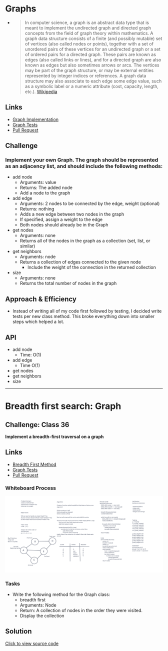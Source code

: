 # Graphs
- > In computer science, a graph is an abstract data type that is meant to implement the undirected graph and directed graph concepts from the field of graph theory within mathematics. A graph data structure consists of a finite (and possibly mutable) set of vertices (also called nodes or points), together with a set of unordered pairs of these vertices for an undirected graph or a set of ordered pairs for a directed graph. These pairs are known as edges (also called links or lines), and for a directed graph are also known as edges but also sometimes arrows or arcs. The vertices may be part of the graph structure, or may be external entities represented by integer indices or references. A graph data structure may also associate to each edge some edge value, such as a symbolic label or a numeric attribute (cost, capacity, length, etc.). [Wikipedia](https://en.wikipedia.org/wiki/Graph_(abstract_data_type))

## Links
- [Graph Implementation](graph.py)
- [Graph Tests](tests/../../../tests/test_graph.py)
- [Pull Request](https://github.com/ponceedi000/data-structures-and-algorithms/pull/39)

## Challenge
### Implement your own Graph. The graph should be represented as an adjacency list, and should include the following methods:

- add node
  * Arguments: value
  * Returns: The added node
  * Add a node to the graph
- add edge
  * Arguments: 2 nodes to be connected by the edge, weight (optional)
  * Returns: nothing
  * Adds a new edge between two nodes in the graph
  * If specified, assign a weight to the edge
  * Both nodes should already be in the Graph
- get nodes
  * Arguments: none
  * Returns all of the nodes in the graph as a collection (set, list, or similar)
- get neighbors
  * Arguments: node
  * Returns a collection of edges connected to the given node
    * Include the weight of the connection in the returned collection
- size
  * Arguments: none
  * Returns the total number of nodes in the graph

## Approach & Efficiency
- Instead of writing all of my code first followed by testing, I decided write tests per new class method. This broke everything down into smaller steps which helped a lot.

## API
- add node
  - Time: O(1)
- add edge
  - Time O(1)
- get nodes
- get neighbors
- size

***

# Breadth first search: Graph

## Challenge: Class 36
**Implement a breadth-first traversal on a graph**

## Links

- [Breadth First Method](graph.py)
- [Graph Tests](tests/../../../tests/test_graph_breadth_first.py)
- [Pull Request](https://github.com/ponceedi000/data-structures-and-algorithms/pull/40)


### Whiteboard Process

![breadth first graph whiteboard](img/breadthfirst_graph.png)

### Tasks

- Write the following method for the Graph class:
  * breadth first
  * Arguments: Node
  * Return: A collection of nodes in the order they were visited.
  * Display the collection

## Solution

[Click to view source code](graph.py)

